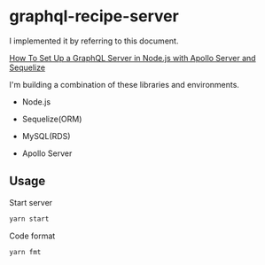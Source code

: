 # graphql-recipe-server

I implemented it by referring to this document.

[How To Set Up a GraphQL Server in Node.js with Apollo Server and Sequelize](https://www.digitalocean.com/community/tutorials/how-to-set-up-a-graphql-server-in-node-js-with-apollo-server-and-sequelize)

I'm building a combination of these libraries and environments.

- Node.js

- Sequelize(ORM)

- MySQL(RDS)

- Apollo Server

## Usage

Start server

```bash
yarn start
```

Code format

```bash
yarn fmt
```
